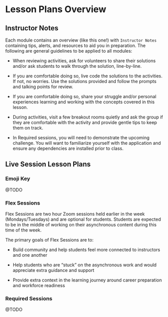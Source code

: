 # Lesson Plans Overview

## Instructor Notes

Each module contains an overview (like this one!) with `Instructor Notes` containing tips, alerts, and resources to aid you in preparation. The following are general guidelines to be applied to all modules:

* When reviewing activities, ask for volunteers to share their solutions and/or ask students to walk through the solution, line-by-line.

* If you are comfortable doing so, live code the solutions to the activities. If not, no worries. Use the solutions provided and follow the prompts and talking points for review. 

* If you are comfortable doing so, share your struggle and/or personal experiences learning and working with the concepts covered in this lesson.

* During activities, visit a few breakout rooms quietly and ask the group if they are comfortable with the activity and provide gentle tips to keep them on track.

* In Required sessions, you will need to demonstrate the upcoming challenge. You will want to familiarize yourself with the application and ensure any dependencies are installed prior to class.

## Live Session Lesson Plans

### Emoji Key

@TODO 


### Flex Sessions

Flex Sessions are two hour Zoom sessions held earlier in the week (Mondays/Tuesdays) and are optional for students. Students are expected to be in the middle of working on their asynchronous content during this time of the week. 

The primary goals of Flex Sessions are to:

* Build community and help students feel more connected to instructors and one another

* Help students who are “stuck” on the asynchronous work and would appreciate extra guidance and support

* Provide extra context in the learning journey around career preparation and workforce readiness


### Required Sessions

@TODO 

